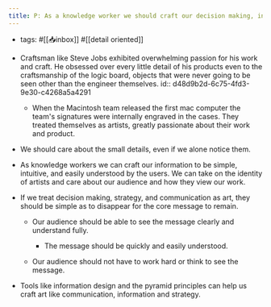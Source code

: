 ```yaml
---
title: P: As a knowledge worker we should craft our decision making, information and our information output with care, design and passion for details similar to what craftsman, artists, and product designers do for their art
---
```


- tags: #[[📥inbox]] #[[detail oriented]]

- Craftsman like Steve Jobs exhibited overwhelming passion for his work and craft. He obsessed over every little detail of his products even to the craftsmanship of the logic board, objects that were never going to be seen other than the engineer themselves. 
id:: d48d9b2d-6c75-4fd3-9e30-c4268a5a4291
	 - When the Macintosh team released the first mac computer the team's signatures were internally engraved in the cases. They treated themselves as artists, greatly passionate about their work and product.

- We should care about the small details, even if we alone notice them. 

- As knowledge workers we can craft our information to be simple, intuitive, and easily understood by the users. We can take on the identity of artists and care about our audience and how they view our work.

- If we treat decision making, strategy, and communication as art, they should be simple as to disappear for the core message to remain.
	 - Our audience should be able to see the message clearly and understand fully.
		 - The message should be quickly and easily understood.

	 - Our audience should not have to work hard or think to see the message.

- Tools like information design and the pyramid principles can help us craft art like communication, information and strategy.
